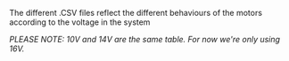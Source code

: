 The different .CSV files reflect the different behaviours of the motors according to the voltage in the system

*PLEASE NOTE: 10V and 14V are the same table. For now we're only using 16V.*
